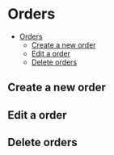 # Orders

- [Orders](#orders)
  - [Create a new order](#create-a-new-order)
  - [Edit a order](#edit-a-order)
  - [Delete orders](#delete-orders)

## Create a new order

## Edit a order

## Delete orders
